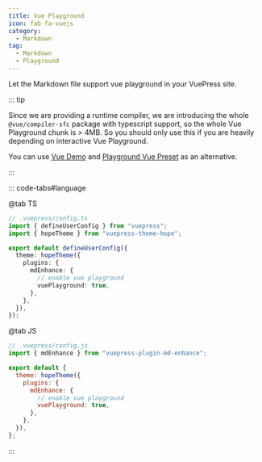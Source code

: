 ```yaml
---
title: Vue Playground
icon: fab fa-vuejs
category:
  - Markdown
tag:
  - Markdown
  - Playground
---
```


Let the Markdown file support vue playground in your VuePress site.

<!-- more -->

::: tip

Since we are providing a runtime compiler, we are introducing the whole `@vue/compiler-sfc` package with typescript support, so the whole Vue Playground chunk is > 4MB. So you should only use this if you are heavily depending on interactive Vue Playground.

You can use [Vue Demo](./demo.md#vue) and [Playground Vue Preset](./playground.md) as an alternative.

:::

<!-- @include: @md-enhance/guide/code/vue-playground.md#settings -->

::: code-tabs#language

@tab TS

```ts {10}
// .vuepress/config.ts
import { defineUserConfig } from "vuepress";
import { hopeTheme } from "vuepress-theme-hope";

export default defineUserConfig({
  theme: hopeTheme({
    plugins: {
      mdEnhance: {
        // enable vue playground
        vuePlayground: true,
      },
    },
  }),
});
```

@tab JS

```js {9}
// .vuepress/config.js
import { mdEnhance } from "vuepress-plugin-md-enhance";

export default {
  theme: hopeTheme({
    plugins: {
      mdEnhance: {
        // enable vue playground
        vuePlayground: true,
      },
    },
  }),
};
```

:::

<!-- @include: @md-enhance/guide/code/vue-playground.md#after -->

